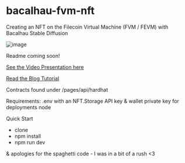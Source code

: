 # bacalhau-fvm-nft
Creating an NFT on the Filecoin Virtual Machine (FVM / FEVM) with Bacalhau Stable Diffusion

![image](https://user-images.githubusercontent.com/12529822/215117833-3aa52700-7ee8-4298-9fbc-430af996e738.png)


Readme coming soon!

[See the Video Presentation here](https://www.youtube.com/watch?v=nu55bKXnjlU&t=2s)

[Read the Blog Tutorial](https://developerally.hashnode.dev/build-your-own-ai-generated-art-nft-dapp)

Contracts found under /pages/api/hardhat

Requirements:
.env with an NFT.Storage API key & wallet private key for deployments
node

Quick Start
- clone
- npm install
- npm run dev

& apologies for the spaghetti code - I was in a bit of a rush <3
